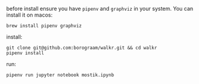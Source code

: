before install ensure you have `pipenv` and `graphviz` in your system.
You can install it on macos:
```
brew install pipenv graphviz
```

install:
```
git clone git@github.com:borograam/walkr.git && cd walkr
pipenv install
```

run:
```
pipenv run jupyter notebook mostik.ipynb
```
